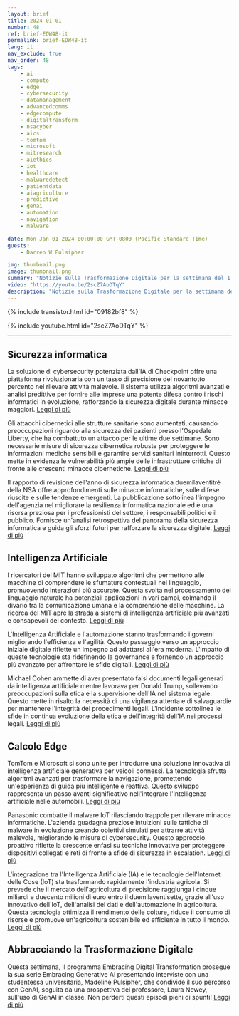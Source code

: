 ```yaml
---
layout: brief
title: 2024-01-01
number: 48
ref: brief-EDW48-it
permalink: brief-EDW48-it
lang: it
nav_exclude: true
nav_order: 48
tags:
    - ai
    - compute
    - edge
    - cybersecurity
    - datamanagement
    - advancedcomms
    - edgecompute
    - digitaltransform
    - nsacyber
    - aics
    - tomtom
    - microsoft
    - mitresearch
    - aiethics
    - iot
    - healthcare
    - malwaredetect
    - patientdata
    - aiagriculture
    - predictive
    - genai
    - automation
    - navigation
    - malware

date: Mon Jan 01 2024 00:00:00 GMT-0800 (Pacific Standard Time)
guests:
    - Darren W Pulsipher

img: thumbnail.png
image: thumbnail.png
summary: "Notizie sulla Trasformazione Digitale per la settimana del 1 gennaio 2024, che copre la cybersecurity, l'intelligenza artificiale e l'edge computing. Gli argomenti includono IoT e AI in agricoltura, politici ingannati da allucinazioni generate da AI e attacchi cibernetici rivolti all'assistenza sanitaria."
video: "https://youtu.be/2scZ7AoDTqY"
description: "Notizie sulla Trasformazione Digitale per la settimana del 1 gennaio 2024, che copre la cybersecurity, l'intelligenza artificiale e l'edge computing. Gli argomenti includono IoT e AI in agricoltura, politici ingannati da allucinazioni generate da AI e attacchi cibernetici rivolti all'assistenza sanitaria."
---
```



{% include transistor.html id="09182bf8" %}



{% include youtube.html id="2scZ7AoDTqY" %}


---


## Sicurezza informatica



La soluzione di cybersecurity potenziata dall'IA di Checkpoint offre una piattaforma rivoluzionaria con un tasso di precisione del novantotto percento nel rilevare attività malevole. Il sistema utilizza algoritmi avanzati e analisi predittive per fornire alle imprese una potente difesa contro i rischi informatici in evoluzione, rafforzando la sicurezza digitale durante minacce maggiori. [Leggi di più](https://fortune.com/2023/12/29/ai-cybersecurity-checkpoint/)



Gli attacchi cibernetici alle strutture sanitarie sono aumentati, causando preoccupazioni riguardo alla sicurezza dei pazienti presso l'Ospedale Liberty, che ha combattuto un attacco per le ultime due settimane. Sono necessarie misure di sicurezza cibernetica robuste per proteggere le informazioni mediche sensibili e garantire servizi sanitari ininterrotti. Questo mette in evidenza le vulnerabilità più ampie delle infrastrutture critiche di fronte alle crescenti minacce cibernetiche. [Leggi di più](https://www.kctv5.com/2023/12/30/liberty-hospital-staff-worries-patients-are-jeopardy-if-cyber-security-incident-drags/)



Il rapporto di revisione dell'anno di sicurezza informatica duemilaventitré della NSA offre approfondimenti sulle minacce informatiche, sulle difese riuscite e sulle tendenze emergenti. La pubblicazione sottolinea l'impegno dell'agenzia nel migliorare la resilienza informatica nazionale ed è una risorsa preziosa per i professionisti del settore, i responsabili politici e il pubblico. Fornisce un'analisi retrospettiva del panorama della sicurezza informatica e guida gli sforzi futuri per rafforzare la sicurezza digitale. [Leggi di più](https://www.nsa.gov/Press-Room/Press-Releases-Statements/Press-Release-View/Article/3621654/nsa-publishes-2023-cybersecurity-year-in-review/)

## Intelligenza Artificiale



I ricercatori del MIT hanno sviluppato algoritmi che permettono alle macchine di comprendere le sfumature contestuali nel linguaggio, promuovendo interazioni più accurate. Questa svolta nel processamento del linguaggio naturale ha potenziali applicazioni in vari campi, colmando il divario tra la comunicazione umana e la comprensione delle macchine. La ricerca del MIT apre la strada a sistemi di intelligenza artificiale più avanzati e consapevoli del contesto. [Leggi di più](https://news.mit.edu/2023/leveraging-language-understand-machines-1222)



L'Intelligenza Artificiale e l'automazione stanno trasformando i governi migliorando l'efficienza e l'agilità. Questo passaggio verso un approccio iniziale digitale riflette un impegno ad adattarsi all'era moderna. L'impatto di queste tecnologie sta ridefinendo la governance e fornendo un approccio più avanzato per affrontare le sfide digitali. [Leggi di più](https://federalnewsnetwork.com/commentary/2023/12/navigating-the-era-of-innovation-how-artificial-intelligence-and-automation-are-driving-a-digital-first-government/)



Michael Cohen ammette di aver presentato falsi documenti legali generati da intelligenza artificiale mentre lavorava per Donald Trump, sollevando preoccupazioni sulla etica e la supervisione dell'IA nel sistema legale. Questo mette in risalto la necessità di una vigilanza attenta e di salvaguardie per mantenere l'integrità dei procedimenti legali. L'incidente sottolinea le sfide in continua evoluzione della etica e dell'integrità dell'IA nei processi legali. [Leggi di più](https://www.nbcnews.com/politics/politics-news/michael-cohen-says-unknowingly-submitted-fake-ai-generated-legal-cases-rcna131631)

## Calcolo Edge



TomTom e Microsoft si sono unite per introdurre una soluzione innovativa di intelligenza artificiale generativa per veicoli connessi. La tecnologia sfrutta algoritmi avanzati per trasformare la navigazione, promettendo un'esperienza di guida più intelligente e reattiva. Questo sviluppo rappresenta un passo avanti significativo nell'integrare l'intelligenza artificiale nelle automobili. [Leggi di più](https://www.iottechnews.com/news/2023/dec/19/tomtom-microsoft-unveil-generative-ai-connected-vehicles/)



Panasonic combatte il malware IoT rilasciando trappole per rilevare minacce informatiche. L'azienda guadagna preziose intuizioni sulle tattiche di malware in evoluzione creando obiettivi simulati per attrarre attività malevole, migliorando le misure di cybersecurity. Questo approccio proattivo riflette la crescente enfasi su tecniche innovative per proteggere dispositivi collegati e reti di fronte a sfide di sicurezza in escalation. [Leggi di più](https://www.wired.com/story/panasonic-iot-malware-honeypots/)



L'integrazione tra l'Intelligenza Artificiale (IA) e le tecnologie dell'Internet delle Cose (IoT) sta trasformando rapidamente l'industria agricola. Si prevede che il mercato dell'agricoltura di precisione raggiunga i cinque miliardi e duecento milioni di euro entro il duemilaventisette, grazie all'uso innovativo dell'IoT, dell'analisi dei dati e dell'automazione in agricoltura. Questa tecnologia ottimizza il rendimento delle colture, riduce il consumo di risorse e promuove un'agricoltura sostenibile ed efficiente in tutto il mondo. [Leggi di più](https://iotbusinessnews.com/2023/12/22/53545-the-precision-agriculture-market-to-reach-e-5-2-billion-worldwide-in-2027/)

## Abbracciando la Trasformazione Digitale



Questa settimana, il programma Embracing Digital Transformation prosegue la sua serie Embracing Generative AI presentando interviste con una studentessa universitaria, Madeline Pulsipher, che condivide il suo percorso con GenAI, seguita da una prospettiva del professore, Laura Newey, sull'uso di GenAI in classe. Non perderti questi episodi pieni di spunti! [Leggi di più](https://www.embracingdigital.org)


